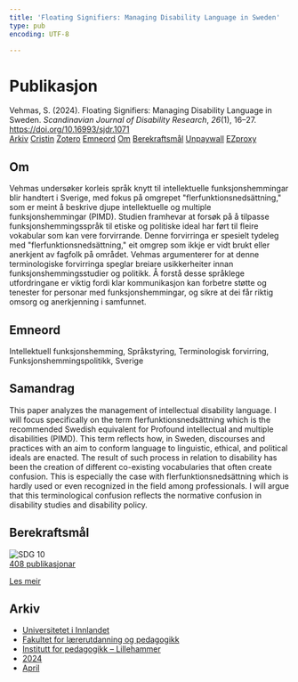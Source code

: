 ```yaml
---
title: 'Floating Signifiers: Managing Disability Language in Sweden'
type: pub
encoding: UTF-8

---
```

<h1>Publikasjon</h1>
<article id="csl-bib-container-2MSQLHIZ" class="csl-bib-container">
  <div class="csl-bib-body"> <div class="csl-entry">Vehmas, S. (2024). Floating Signifiers: Managing Disability Language in Sweden. <i>Scandinavian Journal of Disability Research</i>, <i>26</i>(1), 16–27. <a href="https://doi.org/10.16993/sjdr.1071">https://doi.org/10.16993/sjdr.1071</a></div> </div>
  <div class="csl-bib-buttons">
    <a href="#taxonomy-article-2MSQLHIZ" alt="archive" class="csl-bib-button">Arkiv</a>
    <a href="https://app.cristin.no/results/show.jsf?id=2258115" alt="Cristin" class="csl-bib-button">Cristin</a>
    <a href="http://zotero.org/groups/5881554/items/2MSQLHIZ" alt="Zotero" class="csl-bib-button">Zotero</a>
    <a href="#keywords-article-2MSQLHIZ" alt="keywords" class="csl-bib-button">Emneord</a>
    <a href="#about-article-2MSQLHIZ" alt="about_pub" class="csl-bib-button">Om</a>
    <a href="#sdg-article-2MSQLHIZ" alt="sdg" class="csl-bib-button">Berekraftsmål</a>
    <a href="https://storage.googleapis.com/jnl-su-j-sjdr-files/journals/1/articles/1071/65d499ee980c0.pdf" alt="Unpaywall" class="csl-bib-button">Unpaywall</a>
    <a href="https://storage.googleapis.com/jnl-su-j-sjdr-files/journals/1/articles/1071/65d499ee980c0.pdf" alt="EZproxy" class="csl-bib-button">EZproxy</a>
  </div>
  <div id="csl-bib-meta-container-2MSQLHIZ"></div>
</article>
<div id="csl-bib-meta-2MSQLHIZ" class="csl-bib-meta">
  <article id="about-article-2MSQLHIZ" class="about_pub-article">
    <h1>Om</h1>
    Vehmas undersøker korleis språk knytt til intellektuelle funksjonshemmingar blir handtert i Sverige, med fokus på omgrepet "flerfunktionsnedsättning," som er meint å beskrive djupe intellektuelle og multiple funksjonshemmingar (PIMD). Studien framhevar at forsøk på å tilpasse funksjonshemmingsspråk til etiske og politiske ideal har ført til fleire vokabular som kan vere forvirrande. Denne forvirringa er spesielt tydeleg med "flerfunktionsnedsättning," eit omgrep som ikkje er vidt brukt eller anerkjent av fagfolk på området. Vehmas argumenterer for at denne terminologiske forvirringa speglar breiare usikkerheiter innan funksjonshemmingsstudier og politikk. Å forstå desse språklege utfordringane er viktig fordi klar kommunikasjon kan forbetre støtte og tenester for personar med funksjonshemmingar, og sikre at dei får riktig omsorg og anerkjenning i samfunnet.
  </article>
  <article id="keywords-article-2MSQLHIZ" class="keywords-article">
    <h1>Emneord</h1>
    Intellektuell funksjonshemming, Språkstyring, Terminologisk forvirring, Funksjonshemmingspolitikk, Sverige
  </article>
  <article id="abstract-article-2MSQLHIZ" class="abstract-article">
    <h1>Samandrag</h1>
    This paper analyzes the management of intellectual disability language. I will focus specifically on the term flerfunktionsnedsättning which is the recommended Swedish equivalent for Profound intellectual and multiple disabilities (PIMD). This term reflects how, in Sweden, discourses and practices with an aim to conform language to linguistic, ethical, and political ideals are enacted. The result of such process in relation to disability has been the creation of different co-existing vocabularies that often create confusion. This is especially the case with flerfunktionsnedsättning which is hardly used or even recognized in the field among professionals. I will argue that this terminological confusion reflects the normative confusion in disability studies and disability policy.
  </article>
  <article id="sdg-article-2MSQLHIZ" class="sdg-article">
    <h1>Berekraftsmål</h1>
    <div class="sdg-container"><div id="sdg10" class="sdg">
        <img src="{{< params subfolder >}}images/sdg/sdg10_nn.png" class="image" alt="SDG 10">
        <div class="sdg-overlay">
          <a href="{{< params subfolder >}}nn/archive/?sdg=10#archive" class="sdg-publication-count"><span>408</span> publikasjonar</a>
          <p><a href="https://fn.no/om-fn/fns-baerekraftsmaal/mindre-ulikhet?lang=nno-NO" class="sdg-read-more">Les meir</a></p>
        </div>
      </div></div>
  </article>
  <article id="taxonomy-article-2MSQLHIZ" class="taxonomy-article">
    <h1>Arkiv</h1>
    <ul>
      <li><a href="{{< params subfolder >}}nn/archive/?key=3DCRN523">Universitetet i Innlandet</a></li>
      <li><a href="{{< params subfolder >}}nn/archive/?key=WYNZA47F">Fakultet for lærerutdanning og pedagogikk</a></li>
      <li><a href="{{< params subfolder >}}nn/archive/?key=L8MA547R">Institutt for pedagogikk – Lillehammer</a></li>
      <li><a href="{{< params subfolder >}}nn/archive/?key=RSMGWRJN">2024</a></li>
      <li><a href="{{< params subfolder >}}nn/archive/?key=3R9TJB6G">April</a></li>
    </ul>
  </article>
</div>
